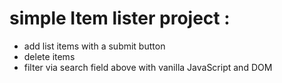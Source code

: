 # simple Item lister project :
- add list items with a submit button
- delete items
- filter via search field above with vanilla JavaScript and DOM
